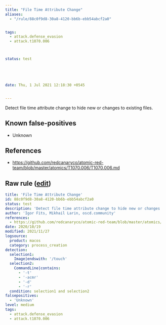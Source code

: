 ```yaml
---
title: "File Time Attribute Change"
aliases:
  - "/rule/88c0f9d8-30a8-4120-bb6b-ebb54abcf2a0"


tags:
  - attack.defense_evasion
  - attack.t1070.006



status: test





date: Thu, 1 Jul 2021 12:18:30 +0545


---
```


Detect file time attribute change to hide new or changes to existing files.

<!--more-->


## Known false-positives

* Unknown



## References

* https://github.com/redcanaryco/atomic-red-team/blob/master/atomics/T1070.006/T1070.006.md


## Raw rule ([edit](https://github.com/SigmaHQ/sigma/edit/master/rules/linux/macos/process_creation/proc_creation_macos_change_file_time_attr.yml))
```yaml
title: 'File Time Attribute Change'
id: 88c0f9d8-30a8-4120-bb6b-ebb54abcf2a0
status: test
description: 'Detect file time attribute change to hide new or changes to existing files.'
author: 'Igor Fits, Mikhail Larin, oscd.community'
references:
  - https://github.com/redcanaryco/atomic-red-team/blob/master/atomics/T1070.006/T1070.006.md
date: 2020/10/19
modified: 2021/11/27
logsource:
  product: macos
  category: process_creation
detection:
  selection1:
    Image|endswith: '/touch'
  selection2:
    CommandLine|contains:
      - '-t'
      - '-acmr'
      - '-d'
      - '-r'
  condition: selection1 and selection2
falsepositives:
  - 'Unknown'
level: medium
tags:
  - attack.defense_evasion
  - attack.t1070.006

```
